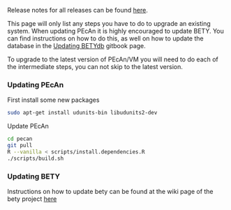Release notes for all releases can be found [here](https://github.com/PecanProject/pecan/releases).

This page will only list any steps you have to do to upgrade an existing system. When updating PEcAn it is highly encouraged to update BETY. You can find instructions on how to do this, as well on how to update the database in the [Updating BETYdb](https://pecan.gitbooks.io/betydb-documentation/content/updating_betydb_when_new_versions_are_released.html) gitbook page.

To upgrade to the latest version of PEcAn/VM you will need to do each of the intermediate steps, you can not skip to the latest version.

### Updating PEcAn

First install some new packages
```bash
sudo apt-get install udunits-bin libudunits2-dev
```

Update PEcAn
```bash
cd pecan
git pull
R --vanilla < scripts/install.dependencies.R
./scripts/build.sh
```

### Updating BETY

Instructions on how to update bety can be found at the wiki page of the bety project [here](https://github.com/PecanProject/bety/wiki/Updating-BETY)